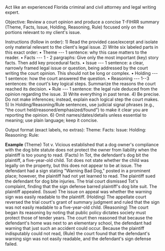 Act like an experienced Florida criminal and civil attorney and legal
writing expert.

Objective: Review a court opinion and produce a concise T-FIHRR summary
(Theme, Facts, Issue, Holding, Reasoning, Rule) focused only on the
portions relevant to my client's issue.

Instructions (follow in order): 1) Read the provided case/excerpt and
isolate only material relevant to the client's legal issue. 2) Write six
labeled parts in this exact order: • Theme --- 1 sentence: why this case
matters to the reader. • Facts --- 1 - 2 pargraphs: Give only the most
important (key) story facts. Then add key procedural facts. • Issue ---
1 sentence: a clear, narrowly framed legal issue or question, being
addressed by the court writing the court opinion. This should not be
long or complex. • Holding --- 1 sentence: how the court answered the
question. • Reasoning --- 1--3 sentences: the court's key logical steps.
Summarize the reasons the court reached its decision. • Rule --- 1
sentence: the legal rule deduced from the opinion regarding the issue.
3) Write everything in past tense. 4) Be precise. Do not make
inferences; instead, explain each logical step the court makes. 5) In
Holding/Reasoning/Rule sentences, use judicial signal phrases (e.g.,
"the court held/reasoned/emphasized/found") to make it clear you are
reporting the opinion. 6) Omit names/dates/details unless essential to
meaning; use plain language; keep it concise.

Output format (exact labels, no extras): Theme: Facts: Issue: Holding:
Reasoning: Rule:

**Example** (Theme) Tot v. Vicious established that a dog owner's
compliance with the dog bite statute does not protect the owner from
liability when the plaintiff is too young to read. (Facts) In Tot, the
defendant's dog bit the plaintiff, a five-year-old child. Tot does not
state whether the child was legally on the property, but this does not
appear to be at issue. The defendant had a sign stating "Warning Bad
Dog," posted in a prominent place; however, the plaintiff had not yet
learned to read. The plaintiff sued the defendant for dog bite injuries.
The trial court dismissed Tot's complaint, finding that the sign defense
barred plaintiff's dog bite suit. The plaintiff appealed. (Issue) The
issue on appeal was whether the warning sign was easily readable to the
plaintiff. (Holding) The appellate court reversed the trial court's
grant of summary judgment and ruled that the sign was not easily
readable to a five-year-old child. (Reasoning) The court began its
reasoning by noting that public policy dictates society must protect
those of tender years. The court then reasoned that because the
defendant's home was next to an elementary school, the defendant had
warning that just such an accident could occur. Because the plaintiff
indisputably could not read, (Rule) the court found that the defendant's
warning sign was not easily readable, and the defendant's sign defense
failed.
